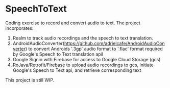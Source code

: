 # SpeechToText
Coding exercise to record and convert audio to text. The project incorporates:

1. Realm to track audio recordings and the speech to text translation.
2. AndroidAudioConverter(https://github.com/adrielcafe/AndroidAudioConverter) to convert Androids '.3gp' audio format to '.flac' format required by Google's Speech to Text translation apil
2. Google Signin with Firebase for access to Google Cloud Storage (gcs)
3. RxJava/Retrofit/Firebase to upload audio recordings to gcs, initiate Google's Speech to Text api, and retrieve corresponding text

This project is still WIP.

